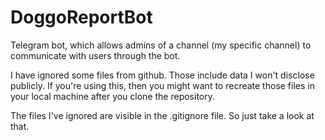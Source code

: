 # DoggoReportBot

Telegram bot, which allows admins of a channel (my specific channel) to communicate with users through the bot.

I have ignored some files from github. Those include data I won't disclose publicly.
If you're using this, then you might want to recreate those files in your local machine after you clone the repository.

The files I've ignored are visible in the .gitignore file. So just take a look at that.

